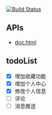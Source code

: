 [![Build Status](https://travis-ci.com/riverluoo/luoo-muziko.svg?branch=master)](https://travis-ci.com/riverluoo/luoo-muziko)

## APIs

- [doc.html](http://114.67.111.162:31857/doc.html)  

## todoList

- [x] 增加收藏功能
- [x] 增加个人中心
- [x] 修改个人信息
- [ ] 评论
- [ ] 消息推送